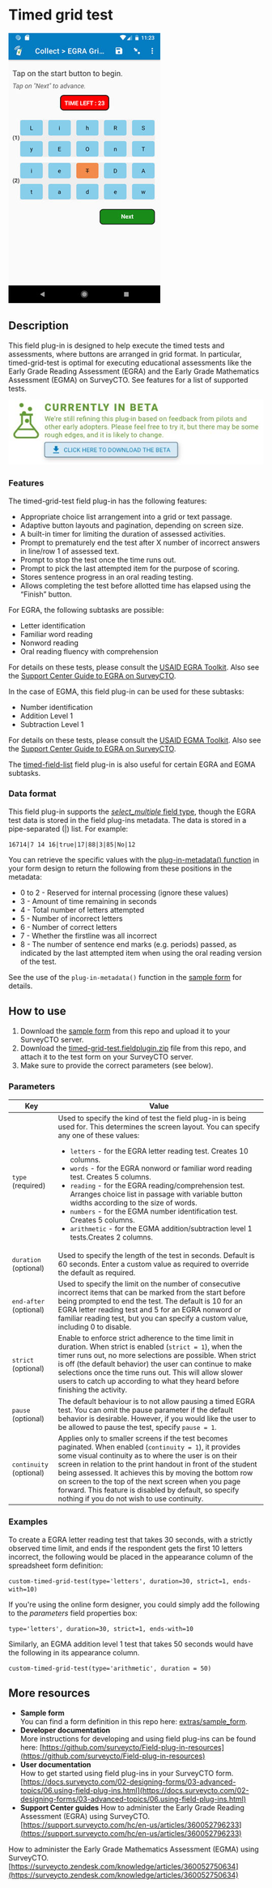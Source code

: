 
# Timed grid test

![Screenshot](extras/egra-test.jpg)

## Description

This field plug-in is designed to help execute the timed tests and assessments, where buttons are arranged in grid format. In particular, timed-grid-test is optimal for executing educational assessments like the Early Grade Reading Assessment (EGRA) and the Early Grade Mathematics Assessment (EGMA) on SurveyCTO. See features for a list of supported tests.


[![Download now](extras/beta-release-download.jpg)](https://github.com/surveycto/timed-grid-test/raw/develop/timed-grid-test.fieldplugin.zip)

### Features

The timed-grid-test field plug-in has the following features:

* Appropriate choice list arrangement into a grid or text passage.
* Adaptive button layouts and pagination, depending on screen size.
* A built-in timer for limiting the duration of assessed activities.
* Prompt to prematurely end the test after X number of incorrect answers in line/row 1 of assessed text.
* Prompt to stop the test once the time runs out.
* Prompt to pick the last attempted item for the purpose of scoring.
* Stores sentence progress in an oral reading testing.
* Allows completing the test before allotted time has elapsed using the “Finish” button.

For EGRA, the following subtasks are possible:

* Letter identification
* Familiar word reading
* Nonword reading
* Oral reading fluency with comprehension

For details on these tests, please consult the [USAID EGRA Toolkit](https://pdf.usaid.gov/pdf_docs/PA00M4TN.pdf). Also see the [Support Center Guide to EGRA on SurveyCTO](https://support.surveycto.com/hc/en-us/articles/360052796233).

In the case of EGMA, this field plug-in can be used for these subtasks:

* Number identification
* Addition Level 1
* Subtraction Level 1

For details on these tests, please consult the [USAID EGMA Toolkit](https://ierc-publicfiles.s3.amazonaws.com/public/resources/EGMA%20Toolkit_March2014.pdf). Also see the [Support Center Guide to EGRA on SurveyCTO](https://surveycto.zendesk.com/knowledge/articles/360052750634/).

The [timed-field-list](https://github.com/surveycto/timed-field-list/blob/master/README.md) field plug-in is also useful for certain EGRA and EGMA subtasks.

### Data format

This field plug-in supports the [*select_multiple* field type]([https://docs.surveycto.com/02-designing-forms/01-core-concepts/03i.field-types-select-multiple.html](https://docs.surveycto.com/02-designing-forms/01-core-concepts/03i.field-types-select-multiple.html)), though the EGRA test data is stored in the field plug-ins metadata. The data is stored in a pipe-separated (|) list. For example:

    16714|7 14 16|true|17|88|3|85|No|12

You can retrieve the specific values with the [plug-in-metadata() function](https://docs.surveycto.com/02-designing-forms/01-core-concepts/09.expressions.html#plug-in-metadata) in your form design to return the following from these positions in the metadata:

* 0 to 2 - Reserved for internal processing (ignore these values)
* 3 - Amount of time remaining in seconds
* 4 - Total number of letters attempted
* 5 - Number of incorrect letters
* 6 - Number of correct letters
* 7 - Whether the firstline was all incorrect
* 8 - The number of sentence end marks (e.g. periods) passed, as indicated by the last attempted item when using the oral reading version of the test.

See the use of the `plug-in-metadata()` function in the [sample form](https://github.com/surveycto/egra-test/raw/master/extras/sample-form/Sample%20form%20-%20EGRA%20Test%20field%20plug-in.xlsx) for details.

## How to use

1. Download the [sample form](https://github.com/surveycto/egra-test/raw/master/extras/sample-form/Sample%20form%20-%20EGRA%20Test%20field%20plug-in.xlsx) from this repo and upload it to your SurveyCTO server.
1. Download the [timed-grid-test.fieldplugin.zip](https://github.com/surveycto/timed-grid-test/raw/egma-support/timed-grid-test.fieldplugin.zip) file from this repo, and attach it to the test form on your SurveyCTO server.
1. Make sure to provide the correct parameters (see below).

### Parameters

|Key|Value|
|---|---|
|`type` (required)|Used to specify the kind of test the field plug-in is being used for. This determines the screen layout. You can specify any one of these values: <ul><li>`letters` - for the EGRA letter reading test. Creates 10 columns.</li><li> `words` - for the EGRA nonword or familiar word reading test. Creates 5 columns.</li><li>`reading` - for the EGRA reading/comprehension test. Arranges choice list in passage with variable button widths according to the size of words. </li><li>`numbers` - for the EGMA number identification test. Creates 5 columns.</li><li> `arithmetic` - for the EGMA addition/subtraction level 1 tests.Creates 2 columns.</li></ul>|
|`duration` (optional)|Used to specify the length of the test in seconds. Default is 60 seconds. Enter a custom value as required to override the default as required.|
|`end-after` (optional)|Used to specify the limit on the number of consecutive incorrect items that can be marked from the start before being prompted to end the test. The default is 10 for an EGRA letter reading test and 5 for an EGRA nonword or familiar reading test, but you can specify a custom value, including 0 to disable.|
|`strict` (optional)|Enable to enforce strict adherence to the time limit in duration. When strict is enabled (`strict = 1`), when the timer runs out, no more selections are possible. When strict is off (the default behavior) the user can continue to make selections once the time runs out. This will allow slower users to catch up according to what they heard before finishing the activity.|
|`pause` (optional)|The default behaviour is to not allow pausing a timed EGRA test. You can omit the pause parameter if the default behavior is desirable. However, if you would like the user to be allowed to pause the test, specify `pause = 1`.|
|`continuity` (optional)|Applies only to smaller screens if the test becomes paginated. When enabled (`continuity = 1`), it provides some visual continuity as to where the user is on their screen in relation to the print handout in front of the student being assessed. It achieves this by moving the bottom row on screen to the top of the next screen when you page forward. This feature is disabled by default, so specify nothing if you do not wish to use continuity.|

### Examples

To create a EGRA letter reading test that takes 30 seconds, with a strictly observed time limit, and ends if the respondent gets the first 10 letters incorrect, the following would be placed in the appearance column of the spreadsheet form definition:

    custom-timed-grid-test(type='letters', duration=30, strict=1, ends-with=10)

If you're using the online form designer, you could simply add the following to the _parameters_ field properties box:

    type='letters', duration=30, strict=1, ends-with=10

Similarly, an EGMA addition level 1 test that takes 50 seconds would have the following in its appearance column.

    custom-timed-grid-test(type='arithmetic', duration = 50)


## More resources

* **Sample form**  
You can find a form definition in this repo here: [extras/sample_form](https://github.com/surveycto/egra-test/raw/master/extras/sample-form/Sample%20form%20-%20EGRA%20Test%20field%20plug-in.xlsx).
* **Developer documentation**  
More instructions for developing and using field plug-ins can be found here: [https://github.com/surveycto/Field-plug-in-resources](https://github.com/surveycto/Field-plug-in-resources)
* **User documentation**  
How to get started using field plug-ins in your SurveyCTO form. [https://docs.surveycto.com/02-designing-forms/03-advanced-topics/06.using-field-plug-ins.html](https://docs.surveycto.com/02-designing-forms/03-advanced-topics/06.using-field-plug-ins.html)
* **Support Center guides** 
How to administer the Early Grade Reading Assessment (EGRA) using SurveyCTO.
[https://support.surveycto.com/hc/en-us/articles/360052796233](https://support.surveycto.com/hc/en-us/articles/360052796233)

How to administer the Early Grade Mathematics Assessment (EGMA) using SurveyCTO.
[https://surveycto.zendesk.com/knowledge/articles/360052750634](https://surveycto.zendesk.com/knowledge/articles/360052750634)

